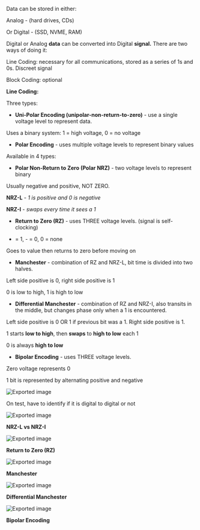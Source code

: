 Data can be stored in either:

Analog - (hard drives, CDs)

Or Digital - (SSD, NVME, RAM)

  

Digital or Analog **data** can be converted into Digital **signal.** There are two ways of doing it:

Line Coding: necessary for all communications, stored as a series of 1s and 0s. Discreet signal

Block Coding: optional

  

**Line Coding:**

Three types:

- **Uni-Polar Encoding (unipolar-non-return-to-zero)** - use a single voltage level to represent data.

Uses a binary system: 1 = high voltage, 0 = no voltage

  
  
  
  
  
  
  
  

- **Polar Encoding** - uses multiple voltage levels to represent binary values

Available in 4 types:

- **Polar Non-Return to Zero (Polar NRZ)** - two voltage levels to represent binary

Usually negative and positive, NOT ZERO.

**NRZ-L** - _1 is positive and 0 is negative_

**NRZ-I** - _swaps every time it sees a 1_

  
  
  
  
  
  
  
  
  

- **Return to Zero (RZ)** - uses THREE voltage levels. (signal is self-clocking)

+ = 1, - = 0, 0 = none

Goes to value then returns to zero before moving on

  
  
  
  
  
  
  
  
  
  
  

- **Manchester** - combination of RZ and NRZ-L, bit time is divided into two halves.

Left side positive is 0, right side positive is 1

0 is low to high, 1 is high to low

  
  
  
  
  
  
  
  
  
  
  
  
  

- **Differential Manchester** - combination of RZ and NRZ-I, also transits in the middle, but changes phase only when a 1 is encountered.

Left side positive is 0 OR 1 if previous bit was a 1. Right side positive is 1.

  

1 starts **low to high**, then **swaps** to **high to low** each 1

0 is always **high to low**

  
  
  
  
  
  
  
  
  
  
  
  
  

- **Bipolar Encoding** - uses THREE voltage levels.

Zero voltage represents 0

1 bit is represented by alternating positive and negative

![Exported image](Exported%20image%2020240207094509-0.png)

On test, have to identify if it is digital to digital or not

![Exported image](Exported%20image%2020240207094509-1.png)

**NRZ-L vs NRZ-I**

![Exported image](Exported%20image%2020240207094509-2.png)

**Return to Zero (RZ)**

![Exported image](Exported%20image%2020240207094509-3.png)

**Manchester**

![Exported image](Exported%20image%2020240207094509-4.png)

**Differential Manchester**

![Exported image](Exported%20image%2020240207094509-5.png)

**Bipolar Encoding**